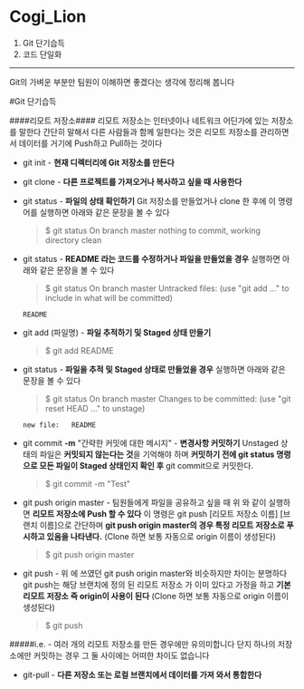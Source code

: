 # Cogi_Lion
1. Git 단기습득
2. 코드 단일화
---
Git의 가벼운 부분만 팀원이 이해하면 좋겠다는 생각에 정리해 봅니다

#Git 단기습득

####리모트 저장소####
리모트 저장소는 인터넷이나 네트워크 어딘가에 있는 저장소를 말한다 간단히 말해서 다른 사람들과 함께 일한다는 것은 리모트 저장소를 관리하면서 데이터를 거기에 Push하고 Pull하는 것이다

- git init - **현재 디렉터리에 Git 저장소를 만든다**

- git clone - **다른 프로젝트를 가져오거나 복사하고 싶을 때 사용한다**

- git status - **파일의 상태 확인하기** Git 저장소를 만들었거나 clone 한 후에 이 명령어를 실행하면 아래와 같은 문장을 볼 수 있다

  > $ git status
  On branch master
  nothing to commit, working directory clean

- git status - **README 라는 코드를 수정하거나 파일을 만들었을 경우** 실행하면 아래와 같은 문장을 볼 수 있다

  >$ git status
  On branch master
  Untracked files:
  (use "git add <file>..." to include in what will be committed)

      README

- git add (파일명) - **파일 추적하기 및 Staged 상태 만들기**

  >$ git add README

- git status - **파일을 추적 및 Staged 상태로 만들었을 경우** 실행하면 아래와 같은 문장을 볼 수 있다

  >$ git status
  On branch master
  Changes to be committed:
  (use "git reset HEAD <file>..." to unstage)

      new file:   README

- git commit **-m** "간략한 커밋에 대한 메시지" - **변경사항 커밋하기** Unstaged 상태의 파일은 **커밋되지 않는다는 것**을 기억해야 하며
**커밋하기 전에 git status 명령으로 모든 파일이 Staged 상태인지 확인 후** git commit으로 커밋한다.

  >$ git commit -m "Test"

- git push origin master - 팀원들에게 파일을 공유하고 싶을 때 위 와 같이 실행하면 **리모트 저장소에 Push 할 수 있다** 이 명령은 git push [리모트 저장소 이름] [브랜치 이름]으로 간단하며 **git push origin master의 경우 특정 리모트 저장소로 푸시하고 있음을 나타낸다.**
(Clone 하면 보통 자동으로 origin 이름이 생성된다)

  >$ git push origin master

- git push - 위 에 쓰였던 git push origin master와 비슷하지만 차이는 분명하다 git push는 해당 브랜치에 정의 된 리모트 저장소 가 이미 있다고 가정을 하고 **기본 리모트 저장소 즉 origin이 사용이 된다** (Clone 하면 보통 자동으로 origin 이름이 생성된다)

  >$ git push

#####i.e. - 여러 개의 리모트 저장소를 만든 경우에만 유의미합니다 단지 하나의 저장소에만 커밋하는 경우 그 둘 사이에는 어떠한 차이도 없습니다

- git-pull - **다른 저장소 또는 로컬 브랜치에서 데이터를 가져 와서 통합한다** 
